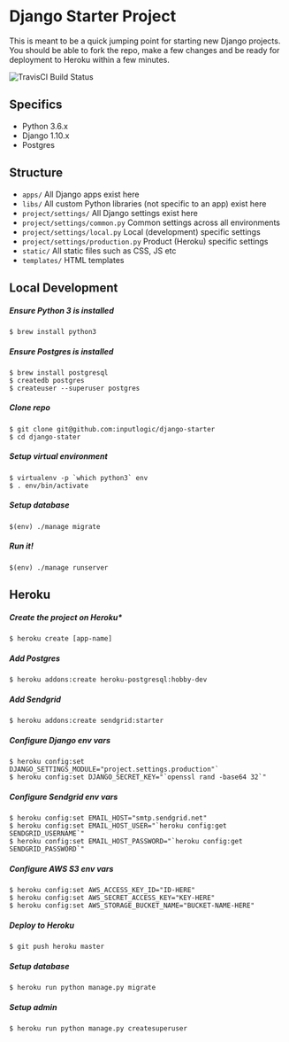 Django Starter Project
======================

This is meant to be a quick jumping point for starting new Django projects. You should be able to
fork the repo, make a few changes and be ready for deployment to Heroku within a few minutes.

![TravisCI Build Status](https://api.travis-ci.org/inputlogic/django-starter.svg?branch=master)

Specifics
---------

- Python 3.6.x
- Django 1.10.x
- Postgres

Structure
---------

- `apps/` All Django apps exist here
- `libs/` All custom Python libraries (not specific to an app) exist here
- `project/settings/` All Django settings exist here
- `project/settings/common.py` Common settings across all environments
- `project/settings/local.py` Local (development) specific settings
- `project/settings/production.py` Product (Heroku) specific settings
- `static/` All static files such as CSS, JS etc
- `templates/` HTML templates

Local Development
-----------------

##### Ensure Python 3 is installed
```
$ brew install python3
```

##### Ensure Postgres is installed
```
$ brew install postgresql
$ createdb postgres
$ createuser --superuser postgres
```

##### Clone repo
```
$ git clone git@github.com:inputlogic/django-starter
$ cd django-stater
```

##### Setup virtual environment
```
$ virtualenv -p `which python3` env
$ . env/bin/activate
```

##### Setup database
```
$(env) ./manage migrate
```

##### Run it!
```
$(env) ./manage runserver
```

Heroku
------

##### Create the project on Heroku*
```
$ heroku create [app-name]
```

##### Add Postgres
```
$ heroku addons:create heroku-postgresql:hobby-dev
```

##### Add Sendgrid
```
$ heroku addons:create sendgrid:starter
```

##### Configure Django env vars
```
$ heroku config:set DJANGO_SETTINGS_MODULE="project.settings.production"`
$ heroku config:set DJANGO_SECRET_KEY="`openssl rand -base64 32`"
```

##### Configure Sendgrid env vars
```
$ heroku config:set EMAIL_HOST="smtp.sendgrid.net"
$ heroku config:set EMAIL_HOST_USER="`heroku config:get SENDGRID_USERNAME`"
$ heroku config:set EMAIL_HOST_PASSWORD="`heroku config:get SENDGRID_PASSWORD`"
```

##### Configure AWS S3 env vars
```
$ heroku config:set AWS_ACCESS_KEY_ID="ID-HERE"
$ heroku config:set AWS_SECRET_ACCESS_KEY="KEY-HERE"
$ heroku config:set AWS_STORAGE_BUCKET_NAME="BUCKET-NAME-HERE"
```

##### Deploy to Heroku
```
$ git push heroku master
```

##### Setup database
```
$ heroku run python manage.py migrate
```

##### Setup admin
```
$ heroku run python manage.py createsuperuser
```
